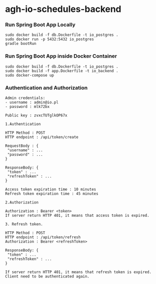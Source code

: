 # agh-io-schedules-backend

<h3>Run Spring Boot App Locally</h3>

```shell
sudo docker build -f db.Dockerfile -t io_postgres .
sudo docker run -p 5432:5432 io_postgres
gradle bootRun
```

<h3>Run Spring Boot App inside Docker Container</h3>

```shell
sudo docker build -f db.Dockerfile -t io_postgres .
sudo docker build -f app.Dockerfile -t io_backend .
sudo docker-compose up
```

<h3>Authentication and Authorization</h3>

```
Admin credentials:
- username : admin@io.pl
- password : mlk72bx

Public key : zvxcTUTglkOP67x

1.Authentication

HTTP Method : POST
HTTP endpoint : /api/token/create

RequestBody : {
 "username" : ...
 "password" : ...
}

ResponseBody: {
 "token" : ...
 "refreshToken" : ...
}

Access token expiration time : 10 minutes
Refresh token expiration time : 45 minutes

2.Authorization

Authorization : Bearer <token>
If server return HTTP 401, it means that access token is expired.

3. Refresh token.

HTTP Method : POST
HTTP endpoint : /api/token/refresh
Authorization : Bearer <refreshToken>

ResponseBody: {
 "token" : ...
 "refreshToken" : ...
}

If server return HTTP 401, it means that refresh token is expired.
Client need to be authenticated again.

```
